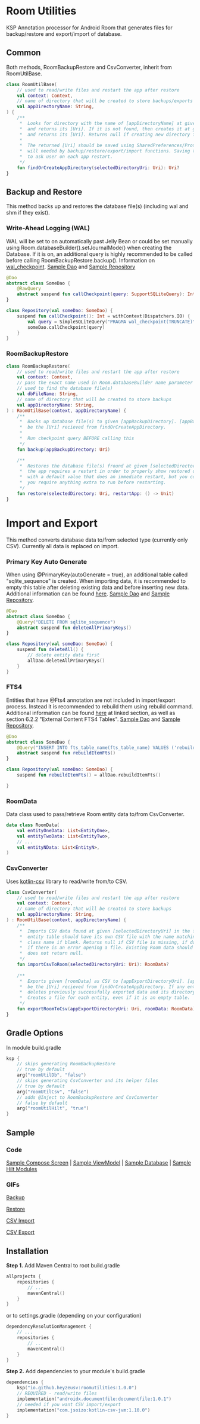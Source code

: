 # Room Utilities

KSP Annotation processor for Android Room that generates files for backup/restore and export/import
of database.

## Common

Both methods, RoomBackupRestore and CsvConverter, inherit from RoomUtilBase.
```kotlin
class RoomUtilBase(
    // used to read/write files and restart the app after restore
    val context: Context,
    // name of directory that will be created to store backups/exports
    val appDirectoryName: String,
) {
    /**
     *  Looks for directory with the name of [appDirectoryName] at given [selectedDirectoryUri] 
     *  and returns its [Uri]. If it is not found, then creates it at given [selectedDirectoryUri]
     *  and returns its [Uri]. Returns null if creating new directory fails.
     *  
     *  The returned [Uri] should be saved using SharedPreferences/Proto DataStore/etc since it
     *  will needed by backup/restore/export/import functions. Saving the [Uri] will skip the need
     *  to ask user on each app restart.
     */
    fun findOrCreateAppDirectory(selectedDirectoryUri: Uri): Uri?
}
```

## Backup and Restore

This method backs up and restores the database file(s) (including wal and shm if they exist).

### Write-Ahead Logging (WAL)
WAL will be set to on automatically past Jelly Bean or could be set manually using
Room.databaseBuilder().setJournalMode() when creating the Database. If it is on, an additional
query is highly recommended to be called before calling RoomBackupRestore.backup(). 
Information on [wal_checkpoint][1]. [Sample Dao][2] and [Sample Repository][3]

```kotlin
@Dao
abstract class SomeDao {
    @RawQuery
    abstract suspend fun callCheckpoint(query: SupportSQLiteQuery): Int
}

class Repository(val someDao: SomeDao) {
    suspend fun callCheckpoint(): Int = withContext(Dispatchers.IO) {
        val query = SimpleSQLiteQuery("PRAGMA wal_checkpoint(TRUNCATE)")
        someDao.callCheckpoint(query)
    }
}
```

### RoomBackupRestore
```kotlin
class RoomBackupRestore(
    // used to read/write files and restart the app after restore
    val context: Context,
    // pass the exact name used in Room.databaseBuilder name parameter including the file extension!
    // used to find the database file(s)
    val dbFileName: String,
    // name of directory that will be created to store backups
    val appDirectoryName: String,
) : RoomUtilBase(context, appDirectoryName) {
    /**
     *  Backs up database file(s) to given [appBackupDirectory]. [appBackupDirectory] should
     *  be the [Uri] recieved from findOrCreateAppDirectory.
     *  
     *  Run checkpoint query BEFORE calling this
     */
    fun backup(appBackupDirectory: Uri)

    /**
     *  Restores the database file(s) fround at given [selectedDirectory]. After restoring file(s)
     *  the app requires a restart in order to properly show restored data. [restartApp] does come
     *  with a default value that does an immediate restart, but you could provide a custom one, if
     *  you require anything extra to run before restarting.
     */
    fun restore(selectedDirectory: Uri, restartApp: () -> Unit)
}
```

# Import and Export
This method converts database data to/from selected type (currently only CSV). Currently all data
is replaced on import.

### Primary Key Auto Generate
When using @PrimaryKey(autoGenerate = true), an additional table called "sqlite_sequence" is
created. When importing data, it is recommended to empty this table after deleting existing data
and before inserting new data. Additional information can be found [here][4]. 
[Sample Dao][2] and [Sample Repository][3].
```kotlin
@Dao
abstract class SomeDao {
    @Query("DELETE FROM sqlite_sequence")
    abstract suspend fun deleteAllPrimaryKeys()
}

class Repository(val someDao: SomeDao) {
    suspend fun deleteAll() {
        // delete entity data first
        allDao.deleteAllPrimaryKeys()
    }
}
```

### FTS4
Entities that have @Fts4 annotation are not included in import/export process. Instead it is 
recommended to rebuild them using rebuild command. Additional information can be found [here][5] at
linked section, as well as section 6.2.2 "External Content FTS4 Tables".
[Sample Dao][2] and [Sample Repository][3].
```kotlin
@Dao
abstract class SomeDao {
    @Query("INSERT INTO fts_table_name(fts_table_name) VALUES ('rebuild')")
    abstract suspend fun rebuildItemFts()
}

class Repository(val someDao: SomeDao) {
    suspend fun rebuildItemFts() = allDao.rebuildItemFts()

}
```
### RoomData
Data class used to pass/retrieve Room entity data to/from CsvConverter.
```kotlin
data class RoomData(
    val entityOneData: List<EntityOne>,
    val entityTwoData: List<EntityTwo>,
    // ...
    val entityNData: List<EntityN>,
)
```
### CsvConverter
Uses [kotlin-csv][6] library to read/write from/to CSV.
```kotlin
class CsvConverter(
    // used to read/write files and restart the app after restore
    val context: Context,
    // name of directory that will be created to store backups
    val appDirectoryName: String,
) : RoomUtilBase(context, appDirectoryName) {
    /**
     *  Imports CSV data found at given [selectedDirectoryUri] in the form of [RoomData]. Every
     *  entity table should have its own CSV file with the name matching @Entity.tableName or 
     *  class name if blank. Returns null if CSV file is missing, if data is the wrong type, or
     *  if there is an error opening a file. Existing Room data should only be deleted if this
     *  does not return null.
     */
    fun importCsvToRoom(selectedDirectoryUri: Uri): RoomData?
    
    /**
     *  Exports given [roomData] as CSV to [appExportDirectoryUri]. [appExportDirectoryUri] should
     *  be the [Uri] recieved from findOrCreateAppDirectory. If any entity fails to export,
     *  deletes previously successfully exported data and its directory of this export attempt.
     *  Creates a file for each entity, even if it is an empty table.
     */
    fun exportRoomToCsv(appExportDirectoryUri: Uri, roomData: RoomData)
}
```

## Gradle Options
In module build.gradle
```kotlin
ksp {
    // skips generating RoomBackupRestore
    // true by default
    arg("roomUtilDb", "false")
    // skips generating CsvConverter and its helper files
    // true by default
    arg("roomUtilCsv", "false")
    // adds @Inject to RoomBackupRestore and CsvConverter
    // false by default
    arg("roomUtilHilt", "true")
}
```

## Sample

### Code
[Sample Compose Screen][7] | [Sample ViewModel][8] | [Sample Database][9] | [Sample Hilt Modules][10]

### GIFs

[Backup][11]

[Restore][12]

[CSV Import][13]

[CSV Export][14]


## Installation

**Step 1.** Add Maven Central to root build.gradle
```kotlin
allprojects {
    repositories {
        // ...
        mavenCentral()
    }
}
```
or to settings.gradle (depending on your configuration)
```kotlin
dependencyResolutionManagement {
    // ...
    repositories {
        // ...
        mavenCentral()
    }
}
```

**Step 2.** Add dependencies to your module's build.gradle
```kotlin
dependencies {
    ksp("io.github.heyzeusv:roomutilities:1.0.0")
    // REQUIRED - read/write files
    implementation("androidx.documentfile:documentfile:1.0.1")
    // needed if you want CSV import/export
    implementation("com.jsoizo:kotlin-csv-jvm:1.10.0")
}
```

[1]: https://www.sqlite.org/pragma.html#pragma_wal_checkpoint
[2]: ../app/src/main/java/com/heyzeusv/androidutilitieslibrary/database/dao/AllDao.kt
[3]: ../app/src/main/java/com/heyzeusv/androidutilitieslibrary/database/Repository.kt
[4]: https://www.sqlite.org/autoinc.html
[5]: https://www.sqlite.org/fts3.html#*fts4rebuidcmd
[6]: https://github.com/jsoizo/kotlin-csv
[7]: ../app/src/main/java/com/heyzeusv/androidutilitieslibrary/feature/roomutil/RoomUtil.kt
[8]: ../app/src/main/java/com/heyzeusv/androidutilitieslibrary/feature/roomutil/RoomUtilViewModel.kt
[9]: ../app/src/main/java/com/heyzeusv/androidutilitieslibrary/database
[10]: ../app/src/main/java/com/heyzeusv/androidutilitieslibrary/di
[11]: ../images/RoomBackup.gif
[12]: ../images/RoomRestore.gif
[13]: ../images/CsvConverterImport.gif
[14]: ../images/CsvConverterExport.gif
